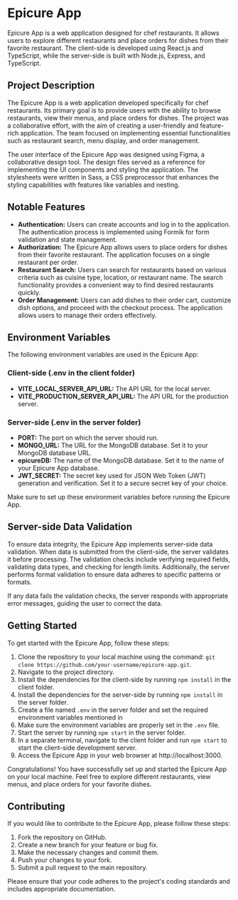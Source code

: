 # Epicure App

Epicure App is a web application designed for chef restaurants. It allows users to explore different restaurants and place orders for dishes from their favorite restaurant. The client-side is developed using React.js and TypeScript, while the server-side is built with Node.js, Express, and TypeScript.

## Project Description

The Epicure App is a web application developed specifically for chef restaurants. Its primary goal is to provide users with the ability to browse restaurants, view their menus, and place orders for dishes. The project was a collaborative effort, with the aim of creating a user-friendly and feature-rich application. The team focused on implementing essential functionalities such as restaurant search, menu display, and order management.

The user interface of the Epicure App was designed using Figma, a collaborative design tool. The design files served as a reference for implementing the UI components and styling the application. The stylesheets were written in Sass, a CSS preprocessor that enhances the styling capabilities with features like variables and nesting.

## Notable Features

- **Authentication:** Users can create accounts and log in to the application. The authentication process is implemented using Formik for form validation and state management.
- **Authorization:** The Epicure App allows users to place orders for dishes from their favorite restaurant. The application focuses on a single restaurant per order.
- **Restaurant Search:** Users can search for restaurants based on various criteria such as cuisine type, location, or restaurant name. The search functionality provides a convenient way to find desired restaurants quickly.
- **Order Management:** Users can add dishes to their order cart, customize dish options, and proceed with the checkout process. The application allows users to manage their orders effectively.

## Environment Variables

The following environment variables are used in the Epicure App:

### Client-side (.env in the client folder)
- **VITE_LOCAL_SERVER_API_URL:** The API URL for the local server.
- **VITE_PRODUCTION_SERVER_API_URL:** The API URL for the production server.

### Server-side (.env in the server folder)
- **PORT:** The port on which the server should run. 
- **MONGO_URL:** The URL for the MongoDB database. Set it to your MongoDB database URL.
- **epicureDB:** The name of the MongoDB database. Set it to the name of your Epicure App database.
- **JWT_SECRET:** The secret key used for JSON Web Token (JWT) generation and verification. Set it to a secure secret key of your choice.

Make sure to set up these environment variables before running the Epicure App.

## Server-side Data Validation

To ensure data integrity, the Epicure App implements server-side data validation. When data is submitted from the client-side, the server validates it before processing. The validation checks include verifying required fields, validating data types, and checking for length limits. Additionally, the server performs format validation to ensure data adheres to specific patterns or formats.

If any data fails the validation checks, the server responds with appropriate error messages, guiding the user to correct the data.

## Getting Started

To get started with the Epicure App, follow these steps:

1. Clone the repository to your local machine using the command: `git clone https://github.com/your-username/epicure-app.git`.
2. Navigate to the project directory.
3. Install the dependencies for the client-side by running `npm install` in the client folder.
4. Install the dependencies for the server-side by running `npm install` in the server folder.
5. Create a file named `.env` in the server folder and set the required environment variables mentioned in
6. Make sure the environment variables are properly set in the `.env` file.
7. Start the server by running `npm start` in the server folder.
8. In a separate terminal, navigate to the client folder and run `npm start` to start the client-side development server.
9. Access the Epicure App in your web browser at http://localhost:3000.

Congratulations! You have successfully set up and started the Epicure App on your local machine. Feel free to explore different restaurants, view menus, and place orders for your favorite dishes.

## Contributing

If you would like to contribute to the Epicure App, please follow these steps:

1. Fork the repository on GitHub.
2. Create a new branch for your feature or bug fix.
3. Make the necessary changes and commit them.
4. Push your changes to your fork.
5. Submit a pull request to the main repository.

Please ensure that your code adheres to the project's coding standards and includes appropriate documentation.
